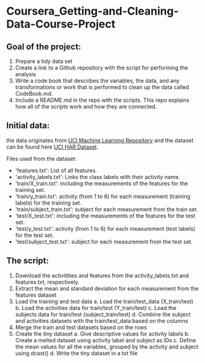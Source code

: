 # Coursera_Getting-and-Cleaning-Data-Course-Project

## Goal of the project:
1. Prepare a tidy data set 
2. Create a link to a Github repository with the script for performing the analysis 
3. Write a code book that describes the variables, the data, and any transformations or work that is performed to clean up the data called CodeBook.md. 
4. Include a README.md in the repo with the scripts. This repo explains how all of the scripts work and how they are connected.

## Initial data:
the data originates from [UCI Machine Learning Repository](http://archive.ics.uci.edu/ml/datasets/Human+Activity+Recognition+Using+Smartphones) and the dataset can be found here [UCI HAR Dataset](https://d396qusza40orc.cloudfront.net/getdata%2Fprojectfiles%2FUCI%20HAR%20Dataset.zip).

Files used from the dataset:
- 'features.txt': List of all features.
- 'activity_labels.txt': Links the class labels with their activity name.
- 'train/X_train.txt': including the measurements of the features for the training set.
- 'train/y_train.txt': activity (from 1 to 6) for each measurement (training labels) for the training set.
- 'train/subject_train.txt': subject for each measurement from the train set.
- 'test/X_test.txt': including the measurements of the features for the test set.
- 'test/y_test.txt': activity (from 1 to 6) for each measurement (test labels) for the test set.
- 'test/subject_test.txt': subject for each measurement from the test set.

## The script:
1. Download the activitities and features from the activity_labels.txt and features.txt, respectively.
2. Extract the mean and standard deviation for each measurement from the features dataset
3. Load the training and test data
  a. Load the train/test_data (X_train/test)
  b. Load the activities data for train/test (Y_train/test)
  c. Load the subjects data for train/test (subject_train/test)
  d. Combine the subject and activities datasets with the train/test_data based on the columns
4. Merge the train and test datasets based on the rows
5. Create the tiny dataset
  a. Give descriptive values for activity labels
  b. Create a melted dataset using activity label and subject as IDs
  c. Define the mean values for all the variables, grouped by the activity and subject using dcast()
  d. Write the tiny dataset in a txt file
